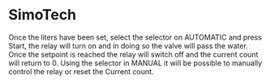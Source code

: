 # SimoTech

Once the liters have been set, select the selector on AUTOMATIC and press Start, the relay will turn on and in doing so the valve will pass the water.
Once the setpoint is reached the relay will switch off and the current count will return to 0.
Using the selector in MANUAL it will be possible to manually control the relay or reset the Current count.
